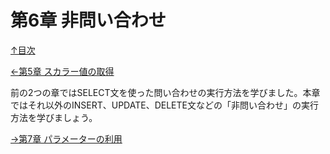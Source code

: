 第6章 非問い合わせ
=====

[↑目次](..\README.md "目次")

[←第5章 スカラー値の取得](05-get-scalar-value.md)  

前の2つの章ではSELECT文を使った問い合わせの実行方法を学びました。本章ではそれ以外のINSERT、UPDATE、DELETE文などの「非問い合わせ」の実行方法を学びましょう。

[→第7章 パラメーターの利用](07-use-parameter.md)
